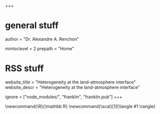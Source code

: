 +++
# general stuff
author = "Dr. Alexandre A. Renchon"

mintoclevel = 2
prepath = "Home"

# RSS stuff
website_title = "Heterogeneity at the land-atmosphere interface"
website_descr = "Heterogeneity at the land-atmosphere interface"

ignore = ["node_modules/", "franklin", "franklin.pub"]
+++

<!--
Add here global latex commands to use throughout your
pages. It can be math commands but does not need to be.
For instance:
* \newcommand{\phrase}{This is a long phrase to copy.}
-->
\newcommand{\R}{\mathbb R}
\newcommand{\scal}[1]{\langle #1 \rangle}
